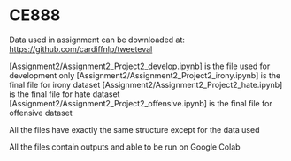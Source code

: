 # CE888
Data used in assignment can be downloaded at: https://github.com/cardiffnlp/tweeteval

[Assignment2/Assignment2_Project2_develop.ipynb] is the file used for development only
[Assignment2/Assignment2_Project2_irony.ipynb] is the final file for irony dataset
[Assignment2/Assignment2_Project2_hate.ipynb] is the final file for hate dataset
[Assignment2/Assignment2_Project2_offensive.ipynb] is the final file for offensive dataset

All the files have exactly the same structure except for the data used

All the files contain outputs and able to be run on Google Colab
